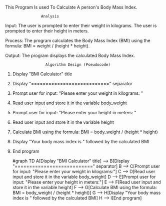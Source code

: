 This Program Is used To Calculate A person's Body Mass Index.

                    Analysis

Input:
The user is prompted to enter their weight in kilograms.
The user is prompted to enter their height in meters.

Process:
The program calculates the Body Mass Index (BMI) using the formula: BMI = weight / (height * height).

Output:
The program displays the calculated Body Mass Index.

                      Algorithm Design (Pseudocode)
1. Display "BMI Calculator" title
2. Display "===========================" separator
3. Prompt user for input: "Please enter your weight in kilograms: "
4. Read user input and store it in the variable body_weight
5. Prompt user for input: "Please enter your height in meters: "
6. Read user input and store it in the variable height
7. Calculate BMI using the formula: BMI = body_weight / (height * height)
8. Display "Your body mass index is " followed by the calculated BMI
9. End program
    
   #graph TD
  A[Display "BMI Calculator" title] --> B[Display "===========================" separator]
  B --> C[Prompt user for input: "Please enter your weight in kilograms:"]
  C --> D[Read user input and store it in the variable body_weight]
  D --> E[Prompt user for input: "Please enter your height in meters:"]
  E --> F[Read user input and store it in the variable height]
  F --> G[Calculate BMI using the formula: BMI = body_weight / (height * height)]
  G --> H[Display "Your body mass index is " followed by the calculated BMI]
  H --> I[End program]
